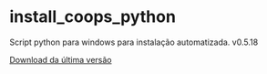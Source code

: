 # install_coops_python

Script python para windows para instalação automatizada. v0.5.18

[Download da última versão](https://github.com/dalraf/install_coops_python/releases/download/v0.5.17/install_coops_python.exe)
